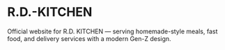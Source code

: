 # R.D.-KITCHEN
Official website for R.D. KITCHEN — serving homemade-style meals, fast food, and delivery services with a modern Gen-Z design.
